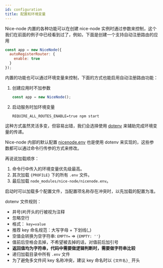 ```yaml
---
id: configuration
title: 配置和环境变量
---
```


Nice-node 内置的各种功能可以在创建 nice-node 实例时通过参数来控制，这个我们在前面的例子中已经看到过了，例如，下面是创建一个支持自动注册路由的应用

```js
const app = new NiceNode({
  autoRegisterRouter: {
    enable: true
  }
});
```

内置的功能也可以通过环境变量来控制，下面的方式也能启用自动注册路由功能：
1. 创建应用时不加参数
    ```js
    const app = new NiceNode();
    ```
1. 启动服务时加环境变量
    ```
    REQUIRE_ALL_ROUTES_ENABLE=true npm start
    ```

这种方式虽然灵活多变，但容易出错，我们会选择使用 [dotenv](https://www.npmjs.com/package/dotenv) 来辅助完成环境变量的传递。

Nice-node 内部的默认配置 [nicenode.env](https://github.com/zhongzhi107/nice-node/blob/master/packages/nice-node/nicenode.env) 也是使用 dotenv 来实现的，这些参数都可以通过命令行传参的方式来修改。

再说说加载顺序：
1. 命令行中传入的环境变量优先级最高。
1. 其次加载 `{PROFILE}` 下的所有 `.env` 文件。
1. 最后加载 `node_modules/nice-node/nicenode.env`。

启动时可以加载多个配置文件，当配置项名称存在冲突时，以先加载的配置为准。

dotenv 文件规则：
- 井号(#)开头的行被视为注释
- 忽略空行
- 格式： `key=value`
- 推荐 key 命名规范：大写字母 + 下划线(\_)
- 空值会转换为空字符串: `EMPTY=` => `{EMPTY: ''}`
- 值前后空格会去掉，不希望被去掉的话，对值前后加引号
- **返回值均为字符串，代码中需要做逻辑判断时，需要做字符串比较**
- 递归加载目录中所有 `.env` 文件
- 为了避免多文件间 key 名称冲突，建议 key 命名时以 `{文件名}_` 开头
